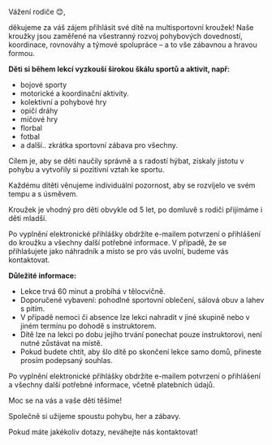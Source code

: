 Vážení rodiče 😊,

děkujeme za váš zájem přihlásit své dítě na multisportovní kroužek!
Naše kroužky jsou zaměřené na všestranný rozvoj pohybových dovedností, koordinace, rovnováhy a týmové spolupráce – a to vše zábavnou a hravou formou.

**Děti si během lekcí vyzkouší širokou škálu sportů a aktivit, např:**

- bojové sporty
- motorické a koordinační aktivity.
- kolektivní a pohybové hry
- opičí dráhy
- míčové hry
- florbal
- fotbal
- a další.. zkrátka sportovní zábava pro všechny.

Cílem je, aby se děti naučily správně a s radostí hýbat, získaly jistotu v pohybu a vytvořily si pozitivní vztah ke sportu.

Každému dítěti věnujeme individuální pozornost, aby se rozvíjelo ve svém tempu a s úsměvem.

Kroužek je vhodný pro děti obvykle od 5 let, po domluvě s rodiči přijímáme i děti mladší.

Po vyplnění elektronické přihlášky obdržíte e-mailem potvrzení o přihlášení do kroužku a všechny další potřebné informace. V případě, že se přihlašujete jako náhradník a místo se pro vás uvolní, budeme vás kontaktovat.

**Důležité informace:**
- Lekce trvá 60 minut a probíhá v tělocvičně.
- Doporučené vybavení: pohodlné sportovní oblečení, sálová obuv a lahev s pitím.
- V případě nemoci či absence lze lekci nahradit v jiné skupině nebo v jiném termínu po dohodě s instruktorem.
- Dítě lze na lekci po dobu jejího trvání ponechat pouze instruktorovi, není nutné zůstávat na místě.
- Pokud budete chtít, aby šlo dítě po skončení lekce samo domů, přineste prosím podepsaný souhlas.

Po vyplnění elektronické přihlášky obdržíte e-mailem potvrzení o přihlášení a všechny další potřebné informace, včetně platebních údajů.

Moc se na vás a vaše děti těšíme!

Společně si užijeme spoustu pohybu, her a zábavy.

Pokud máte jakékoliv dotazy, neváhejte nás kontaktovat!
